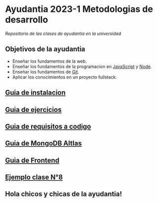# Ayudantia 2023-1 Metodologias de desarrollo

_Repositorio de las clases de ayudantia en la universidad_

## Objetivos de la ayudantia

- Enseñar los fundamentos de la web.
- Enseñar los fundamentos de la programacion en [JavaScript](./JavaScript/Fundamentos/Fundamentos.md) y [Node](./Node/Fundamentos.md).
- Enseñar los fundamentos de [Git](./Git/Git.md).
- Aplicar los conocimientos en un proyecto fullstack.

## [Guia de instalacion](./Instalacion/Instalacion.md)
## [Guia de ejercicios](./Ejercicios/Ejercicios.md)
## [Guia de requisitos a codigo](./Requisitos/Requisitos.md)
## [Guia de MongoDB Altlas](./mongodb/Mongo.md)
## [Guia de Frontend](./Frontend/Frontend.md)
## [Ejemplo clase N°8](./EjemploFullStack)

## Hola chicos y chicas de la ayudantia!
